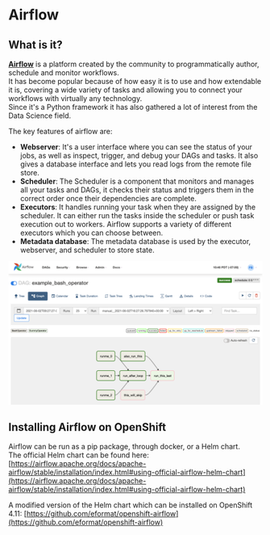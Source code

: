 
# Airflow

## What is it?
[**Airflow**](https://airflow.apache.org/) is a platform created by the community to programmatically author, schedule and monitor workflows.  
It has become popular because of how easy it is to use and how extendable it is, covering a wide variety of tasks and allowing you to connect your workflows with virtually any technology.  
Since it's a Python framework it has also gathered a lot of interest from the Data Science field.

The key features of airflow are:

- **Webserver**: It's a user interface where you can see the status of your jobs, as well as inspect, trigger, and debug your DAGs and tasks. It also gives a database interface and lets you read logs from the remote file store.
- **Scheduler**: The Scheduler is a component that monitors and manages all your tasks and DAGs, it checks their status and triggers them in the correct order once their dependencies are complete.
- **Executors**: It handles running your task when they are assigned by the scheduler. It can either run the tasks inside the scheduler or push task execution out to workers. Airflow supports a variety of different executors which you can choose between.
- **Metadata database**: The metadata database is used by the executor, webserver, and scheduler to store state.

![graph](img/graph.png)

## Installing Airflow on OpenShift
Airflow can be run as a pip package, through docker, or a Helm chart.  
The official Helm chart can be found here: [https://airflow.apache.org/docs/apache-airflow/stable/installation/index.html#using-official-airflow-helm-chart](https://airflow.apache.org/docs/apache-airflow/stable/installation/index.html#using-official-airflow-helm-chart) 

A modified version of the Helm chart which can be installed on OpenShift 4.11: [https://github.com/eformat/openshift-airflow](https://github.com/eformat/openshift-airflow)
